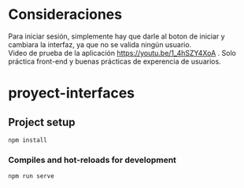 

# Consideraciones
Para iniciar sesión, simplemente hay que darle al boton de iniciar y cambiara la interfaz, ya que no se valida ningún usuario.  
Video de prueba de la aplicación https://youtu.be/1_4hSZY4XoA . Solo práctica front-end y buenas prácticas de experencia de usuarios.

# proyect-interfaces  
## Project setup
```
npm install
```

### Compiles and hot-reloads for development
```
npm run serve
```
